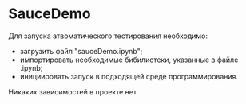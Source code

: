 # SauceDemo

Для запуска атвоматического тестирования необходимо: 
- загрузить файл "sauceDemo.ipynb";
- импортировать необходимые бибилиотеки, указанные в файле .ipynb;
- инициировать запуск в подходящей среде программирования.

Никаких зависимостей в проекте нет.
